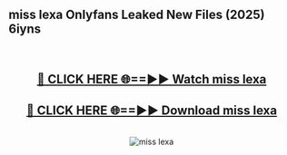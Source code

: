 <h2>miss lexa Onlyfans Leaked New Files (2025) 6iyns</h2>
<br>
<div align="center">
<h2><a href="https://mediafiles.top/miss_lexa&ref=git" rel="nofollow">🔴 CLICK HERE 🌐==►► Watch miss lexa</a></h2>
<h2><a href="https://mediafiles.top/miss_lexa&ref=git" rel="nofollow">🔴 CLICK HERE 🌐==►► Download miss lexa</a></h2>
<br>
<a href="https://mediafiles.top/miss_lexa&ref=git" rel="nofollow" data-target="animated-image.originalLink"><img src="https://i.ibb.co.com/xMMVF88/686577567.gif" alt="miss lexa" style="max-width: 100%; display: inline-block;" data-target="animated-image.originalImage"></a>
</div>
<br>
<br>